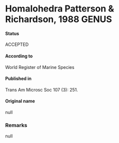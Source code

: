 Homalohedra Patterson & Richardson, 1988 GENUS
=======

#### Status
ACCEPTED

#### According to
World Register of Marine Species

#### Published in
Trans Am Microsc Soc 107 (3): 251.

#### Original name
null

### Remarks
null